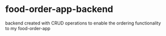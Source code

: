 # food-order-app-backend

backend created with CRUD operations to enable the ordering functionality to my food-order-app
